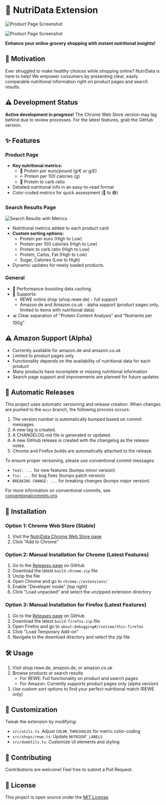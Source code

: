 # 🥗 NutriData Extension

![Product Page Screenshot](https://github.com/user-attachments/assets/dbbe4cc6-68d5-4631-9cc4-dc754a022e7b)

![Product Page Screenshot](https://github.com/user-attachments/assets/98e4eab6-a49b-4a72-a1b1-5651356094ae)

**Enhance your online grocery shopping with instant nutritional insights!**

## 🎯 Motivation

Ever struggled to make healthy choices while shopping online? NutriData is here to help! We empower consumers by presenting clear, easily comparable nutritional information right on product pages and search results.

## ⚠️ Development Status

**Active development in progress!** The Chrome Web Store version may lag behind due to review processes. For the latest features, grab the GitHub version.

## ✨ Features

### Product Page

- **Key nutritional metrics:**
  - 💪 Protein per euro/pound (g/€ or g/£)
  - 🔥 Protein per 100 calories (g)
  - 🍞 Protein to carb ratio
- Detailed nutritional info in an easy-to-read format
- Color-coded metrics for quick assessment (🔴 to 🟢)

### Search Results Page

![Search Results with Metrics](https://github.com/user-attachments/assets/4fd39372-6287-4f0c-8842-76aa2bd47697)

- Nutritional metrics added to each product card
- **Custom sorting options:**
  - Protein per euro (High to Low)
  - Protein per 100 calories (High to Low)
  - Protein to carb ratio (High to Low)
  - Protein, Carbs, Fat (High to Low)
  - Sugar, Calories (Low to High)
- Dynamic updates for newly loaded products

### General

- 🚀 Performance-boosting data caching
- 🛒 Supports:
  - REWE online shop (shop.rewe.de) - full support
  - Amazon.de and Amazon.co.uk - alpha support (product pages only, limited to items with nutritional data)
- 📊 Clear separation of "Protein Content Analysis" and "Nutrients per 100g"

## ⚠️ Amazon Support (Alpha)

- Currently available for amazon.de and amazon.co.uk
- Limited to product pages only
- Functionality depends on the availability of nutritional data for each product
- Many products have incomplete or missing nutritional information
- Search page support and improvements are planned for future updates

## 🚀 Automatic Releases

This project uses automatic versioning and release creation. When changes are pushed to the `main` branch, the following process occurs:

1. The version number is automatically bumped based on commit messages.
2. A new tag is created.
3. A CHANGELOG.md file is generated or updated.
4. A new GitHub release is created with the changelog as the release notes.
5. Chrome and Firefox builds are automatically attached to the release.

To ensure proper versioning, please use conventional commit messages:

- `feat: ...` for new features (bumps minor version)
- `fix: ...` for bug fixes (bumps patch version)
- `BREAKING CHANGE: ...` for breaking changes (bumps major version)

For more information on conventional commits, see [conventionalcommits.org](https://www.conventionalcommits.org/).

## 🚀 Installation

### Option 1: Chrome Web Store (Stable)

1. Visit the [NutriData Chrome Web Store page](https://chromewebstore.google.com/detail/nutridata-product-nutriti/pkgppeffgmpdjldplgbplbfcmckjemao?authuser=0&hl=en)
2. Click "Add to Chrome"

### Option 2: Manual Installation for Chrome (Latest Features)

1. Go to the [Releases page](https://github.com/mohamed3on/nutridata/releases) on GitHub
2. Download the latest `build-chrome.zip` file
3. Unzip the file
4. Open Chrome and go to `chrome://extensions/`
5. Enable "Developer mode" (top right)
6. Click "Load unpacked" and select the unzipped extension directory

### Option 3: Manual Installation for Firefox (Latest Features)

1. Go to the [Releases page](https://github.com/mohamed3on/nutridata/releases) on GitHub
2. Download the latest `build-firefox.zip` file
3. Open Firefox and go to `about:debugging#/runtime/this-firefox`
4. Click "Load Temporary Add-on"
5. Navigate to the download directory and select the zip file

## 🛠 Usage

1. Visit shop.rewe.de, amazon.de, or amazon.co.uk
2. Browse products or search results
   - For REWE: Full functionality on product and search pages
   - For Amazon: Currently supports product pages only (alpha version)
3. Use custom sort options to find your perfect nutritional match (REWE only)

## 🔧 Customization

Tweak the extension by modifying:

- `src/utils.ts`: Adjust `COLOR_THRESHOLDS` for metric color-coding
- `src/shops/rewe.ts`: Update `NUTRIENT_LABELS`
- `src/domUtils.ts`: Customize UI elements and styling

## 🤝 Contributing

Contributions are welcome! Feel free to submit a Pull Request.

## 📄 License

This project is open source under the [MIT License](LICENSE).
